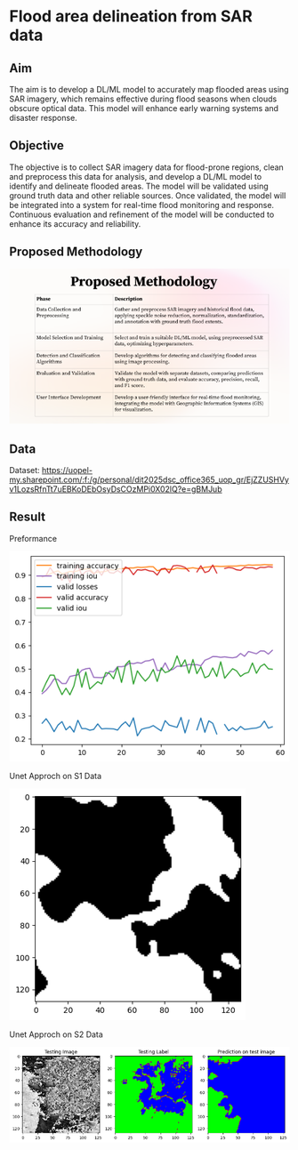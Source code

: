 # Flood area delineation from SAR data

## Aim
The aim is to develop a DL/ML model to accurately map flooded areas using SAR imagery, which remains effective during flood seasons when clouds obscure optical data. This model will enhance early warning systems and disaster response.

## Objective
The objective is to collect SAR imagery data for flood-prone regions, clean and preprocess this data for analysis, and develop a DL/ML model to identify and delineate flooded areas. The model will be validated using ground truth data and other reliable sources. Once validated, the model will be integrated into a system for real-time flood monitoring and response. Continuous evaluation and refinement of the model will be conducted to enhance its accuracy and reliability.


## Proposed Methodology
![alt text](https://github.com/YugantGotmare/Flood-area-delineation-from-SAR-data/blob/main/images/Proposed_Methodology.png)

## Data

Dataset: https://uopel-my.sharepoint.com/:f:/g/personal/dit2025dsc_office365_uop_gr/EjZZUSHVyv1LozsRfnTt7uEBKoDEbOsyDsCOzMPi0X02lQ?e=gBMJub


## Result

Preformance

![alt text](https://github.com/YugantGotmare/Flood-area-delineation-from-SAR-data/blob/main/images/performance.png)

Unet Approch on S1 Data

![alt text](https://github.com/YugantGotmare/Flood-area-delineation-from-SAR-data/blob/main/images/Unet_S1.png)

Unet Approch on S2 Data

![alt text](https://github.com/YugantGotmare/Flood-area-delineation-from-SAR-data/blob/main/images/Unet_s2.png)
